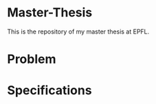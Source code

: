 # Master-Thesis

This is the repository of my master thesis at EPFL.

# Problem

# Specifications

#
